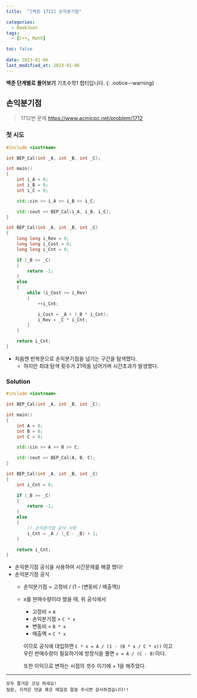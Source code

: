 ```yaml
---
title:  "[백준 1712] 손익분기점"

categories:
  - BaekJoon
tags:
  - [C++, Math]

toc: false
 
date: 2023-01-06
last_modified_at: 2023-01-06
---
```


**백준 단계별로 풀어보기** 기초수학1 챕터입니다.
{: .notice--warning}


## 손익분기점

> 1712번 문제 <https://www.acmicpc.net/problem/1712>

### 첫 시도
```cpp
#include <iostream>

int BEP_Cal(int _A, int _B, int _C);

int main()
{
    int i_A = 0;
    int i_B = 0;
    int i_C = 0;

    std::cin >> i_A >> i_B >> i_C;

    std::cout << BEP_Cal(i_A, i_B, i_C);
}

int BEP_Cal(int _A, int _B, int _C)
{
    long long i_Rev = 0;
    long long i_Cost = 0;
    long long i_Cnt = 0;

    if (_B >= _C)
    {
        return -1;
    }
    else
    {
        while (i_Cost >= i_Rev)
        {
            ++i_Cnt;

            i_Cost = _A + (_B * i_Cnt);
            i_Rev = _C * i_Cnt;
        }
    }

    return i_Cnt;
}
```

- 처음엔 반복문으로 손익분기점을 넘기는 구간을 탐색했다.
  - 하지만 최대 탐색 횟수가 21억을 넘어가며 시간초과가 발생했다.

### Solution
```cpp
#include <iostream>

int BEP_Cal(int _A, int _B, int _C);

int main()
{
    int A = 0;
    int B = 0;
    int C = 0;

    std::cin >> A >> B >> C;

    std::cout << BEP_Cal(A, B, C);
}

int BEP_Cal(int _A, int _B, int _C)
{
    int i_Cnt = 0;

    if (_B >= _C)
    {
        return -1;
    }
    else
    {
        // 손익분기점 공식 사용
        i_Cnt = _A / (_C - _B) + 1;
    }

    return i_Cnt;
}
```
- 손익분기점 공식을 사용하여 시간문제를 해결 했다!
- 손익분기점 공식
  - 손익분기점 = 고정비 / (1 - (변동비 / 매출액))
  - x를 판매수량이라 했을 때, 위 공식에서
    - 고정비 = `A`
    - 손익분기점 = `C * x`
    - 변동비 = `B * x`
    - 매출액 = `C * x`

    이므로 공식에 대입하면 `C * x = A / (1 - (B * x / C * x))` 이고   
    우린 판매수량이 필요하기에 방정식을 풀면 `x = A / (C - B)`이다.  

    또한 이익으로 변하는 시점의 갯수 이기에 + 1을 해주었다.


***

    모두 즐거운 코딩 하세요!
    질문, 지적은 댓글 혹은 메일로 말씀 주시면 감사하겠습니다!!
    